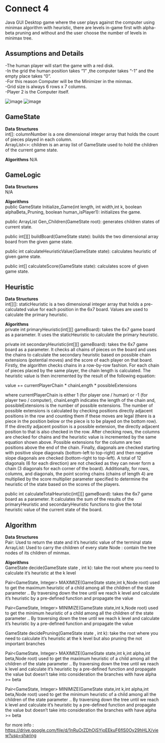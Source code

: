 # Connect 4
Java GUI Desktop game where the user plays against the computer using minimax algorithm with heuristic, there are levels in-game first with alpha-beta pruning and without and the user choose the number of levels in minimax tree.

## Assumptions and Details
-The human player will start the game with a red disk.  
-In the grid the human position takes “1” ,the computer takes “-1” and the empty place takes “0”.  
-For this reason Computer will be the Minimizer in the minmax.   
-Grid size is always 6 rows x 7 columns.  
-Player 2 is the Computer itself.  

![image](https://user-images.githubusercontent.com/54478282/151462056-6fdc70ce-21b5-4fb6-94b1-73a9f4165d9f.png)
![image](https://user-images.githubusercontent.com/54478282/151462096-f606895d-1404-4c61-b970-1e803eac71f0.png)
## GameState
**Data Structures**  
int[]: columnNumber is a one dimensional integer array that holds the count of pieces played in each column.  
ArrayList<>: children is an array list of GameState used to hold the children of the current game state.  

**Algorithms**
N/A  

## GameLogic
**Data Structures**  
N/A  

**Algorithms**  
public GameState Initialize_Game(int length, int width,int k, boolean alphaBeta_Pruning, boolean human_isPlayer1): initializes the game.  

public ArrayList<GameState> Gen_Children(GameState root): generates children states of current state.  

public int[][] buildBoard(GameState state): builds the two dimensional array board from the given game state.  

public int calculateHeuristicValue(GameState state): calculates heuristic of given game state.

public int[] calculateScore(GameState state): calculates score of given game state.

## Heuristic
**Data Structures**  
int[][]: staticHeuristic is a two dimensional integer array that holds a pre-calculated value for each position in the 6x7 board. Values are used to calculate the primary heuristic.

**Algorithms**  
private int primaryHeuristic(int[][] gameBoard): takes the 6x7 game board as a parameter. It uses the staticHeuristic to calculate the primary heuristic.

private int secondaryHeuristic(int[][] gameBoard): takes the 6x7 game board as a parameter. It checks all chains of pieces on the board and uses the chains to calculate the secondary heuristic based on possible chain extensions (potential moves) and the score of each player on that board. Firstly, the algorithm checks chains in a row-by-row fashion. For each chain of pieces placed by the same player, the chain length is calculated. The heuristic value is then incremented by the result of the following equation: 

value += currentPlayerChain * chainLength * possibleExtensions

where currentPlayerChain is either 1 (for player one / human) or -1 (for player two / computer), chainLength indicates the length of the chain and, possibleExtensions is the number of possible extensions. The number of possible extensions is calculated by checking positions directly adjacent positions in the row and counting them if these moves are legal (there is a piece in the position below or the piece is to be played on the bottom row). If the directly adjacent position is a possible extension, the directly adjacent position to that is also checked in the row.
After checking rows, the columns are checked for chains and the heuristic value is incremented by the same equation shown above. Possible extensions for the column are two positions above the end of the chain. Finally, diagonals are checked starting with positive slope diagonals (bottom-left to top-right) and then negative slope diagonals are checked (bottom-right to top-left). A total of 12 diagonals (6 for each direction) are not checked as they can never form a chain (3 diagonals for each corner of the board). Additionally, for rows, columns, and diagonals, the point scoring chains (chains of length 4) are multiplied by the score multiplier parameter specified to determine the heuristic of the state based on the scores of the players.

public int calculateTotalHeuristic(int[][] gameBoard):  takes the 6x7 game board as a parameter. It calculates the sum of the results of the primaryHeuristic and secondaryHeuristic functions to give the total heuristic value of the current state of the board.



## Algorithm
**Data Structures**  
Pair: Used to return the state and it’s heuristic value of the terminal state
ArrayList: Used to carry the children of every state
Node : contain the tree nodes of its children of minmax.
  
  
**Algorithms**  
GameState decide(GameState state , int k):  take the root where you need to calculate it’s heuristic at the k level

Pair<GameState, Integer> MAXIMIZE(GameState state,int k,Node root)  used to get the maximum heuristic of a child among all the children of the state parameter .. By traversing down the tree until we reach k level and calculate it’s heuristic by a pre-defined function and propagate the value 

Pair<GameState, Integer> MINIMIZE(GameState state,int k,Node root)  used to get the minimum heuristic of a child among all the children of the state parameter .. By traversing down the tree until we reach k level and calculate it’s heuristic by a pre-defined function and propagate the value

GameState decidePruning(GameState state , int k):  take the root where you need to calculate it’s heuristic at the k level but also pruning the not important branches

Pair<GameState, Integer> MAXIMIZE(GameState state,int k,int alpha,int beta,Node root)  used to get the maximum heuristic of a child among all the children of the state parameter .. By traversing down the tree until we reach k level and calculate it’s heuristic by a pre-defined function and propagate the value but doesn’t take into consideration the branches with have alpha >= beta 

Pair<GameState, Integer> MINIMIZE(GameState state,int k,int alpha,int beta,Node root)  used to get the minimum heuristic of a child among all the children of the state parameter .. By traversing down the tree until we reach k level and calculate it’s heuristic by a pre-defined function and propagate the value but doesn’t take into consideration the branches with have alpha >= beta
  
  
  for more info : https://drive.google.com/file/d/1nRuOrZDhOjSYjoEEkuF6flS0Oy29hHLX/view?usp=sharing

